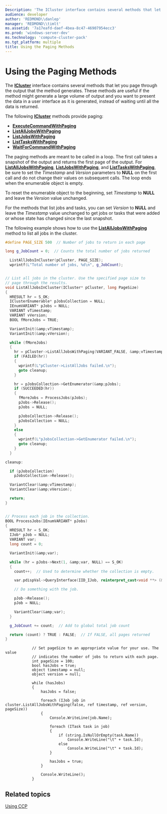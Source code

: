 ```yaml
---
Description: 'The ICluster interface contains several methods that let you page through the output that the method generates.'
audience: developer
author: 'REDMOND\\danlep'
manager: 'REDMOND\\timlt'
ms.assetid: '7a17eafd-daef-4bea-8c47-46907954ecc3'
ms.prod: 'windows-server-dev'
ms.technology: 'compute-cluster-pack'
ms.tgt_platform: multiple
title: Using the Paging Methods
---
```


# Using the Paging Methods

The [**ICluster**](icluster.md) interface contains several methods that let you page through the output that the method generates. These methods are useful if the method might generate a large volume of output and you want to present the data in a user interface as it is generated, instead of waiting until all the data is returned.

The following [**ICluster**](icluster.md) methods provide paging:

-   [**ExecuteCommandWithPaging**](icluster-executecommandwithpaging.md)
-   [**ListAllJobsWithPaging**](icluster-listalljobswithpaging.md)
-   [**ListJobsWithPaging**](icluster-listjobswithpaging.md)
-   [**ListTasksWithPaging**](icluster-listtaskswithpaging.md)
-   [**WaitForCommandWithPaging**](icluster-waitforcommandwithpaging.md)

The paging methods are meant to be called in a loop. The first call takes a snapshot of the output and returns the first page of the output. For [**ListAllJobsWithPaging**](icluster-listalljobswithpaging.md), [**ListJobsWithPaging**](icluster-listjobswithpaging.md), and [**ListTasksWithPaging**](icluster-listtaskswithpaging.md), be sure to set the *Timestamp* and *Version* parameters to **NULL** on the first call and do not change their values on subsequent calls. The loop ends when the enumerable object is empty.

To reset the enumerable object to the beginning, set *Timestamp* to **NULL** and leave the *Version* value unchanged.

For the methods that list jobs and tasks, you can set *Version* to **NULL** and leave the *Timestamp* value unchanged to get jobs or tasks that were added or whose state has changed since the last snapshot.

The following example shows how to use the [**ListAllJobsWithPaging**](icluster-listalljobswithpaging.md) method to list all jobs in the cluster.


```C++
#define PAGE_SIZE 500  // Number of jobs to return in each page

long g_JobCount = 0;  // Counts the total number of jobs returned

  ListAllJobsInCluster(pCluster, PAGE_SIZE);
  wprintf(L"Total number of jobs, %d\n", g_JobCount);


// List all jobs in the cluster. Use the specified page size to 
// page through the results.
void ListAllJobsInCluster(ICluster* pCluster, long PageSize)
{
  HRESULT hr = S_OK;
  IClusterEnumerable* pJobsCollection = NULL;
  IEnumVARIANT* pJobs = NULL;
  VARIANT vTimestamp;
  VARIANT vVersion;
  BOOL fMoreJobs = TRUE;

  VariantInit(&amp;vTimestamp);
  VariantInit(&amp;vVersion);

  while (fMoreJobs)
  {
    hr = pCluster->ListAllJobsWithPaging(VARIANT_FALSE, &amp;vTimestamp, &amp;vVersion, PageSize, &amp;pJobsCollection);
    if (FAILED(hr))
    {
      wprintf(L"pCluster->ListAllJobs failed.\n");
      goto cleanup;
    }

    hr = pJobsCollection->GetEnumerator(&amp;pJobs);
    if (SUCCEEDED(hr))
    {
      fMoreJobs = ProcessJobs(pJobs);
      pJobs->Release();
      pJobs = NULL;

      pJobsCollection->Release();
      pJobsCollection = NULL;
    }
    else
    {
      wprintf(L"pJobsCollection->GetEnumerator failed.\n");
      goto cleanup;
    }
  }

cleanup:

  if (pJobsCollection)
    pJobsCollection->Release();

  VariantClear(&amp;vTimestamp);
  VariantClear(&amp;vVersion);

  return;
}


// Process each job in the collection.
BOOL ProcessJobs(IEnumVARIANT* pJobs)
{
  HRESULT hr = S_OK;
  IJob* pJob = NULL;
  VARIANT var;
  long count = 0;

  VariantInit(&amp;var);

  while (hr = pJobs->Next(1, &amp;var, NULL) == S_OK)
  {
    count++;  // Used to determine whether the collection is empty.

    var.pdispVal->QueryInterface(IID_IJob, reinterpret_cast<void **> (&amp;pJob));

    // Do something with the job.

    pJob->Release();
    pJob = NULL;

    VariantClear(&amp;var);
  }

  g_JobCount += count;  // Add to global total job count

  return (count) ? TRUE : FALSE;  // If FALSE, all pages returned
}
```




```CSharp
            // Set pageSize to an appropriate value for your use. The value
            // indicates the number of jobs to return with each page.
            int pageSize = 100; 
            bool hasJobs = true;
            object timestamp = null;
            object version = null;

            while (hasJobs)
            {
                hasJobs = false;

                foreach (IJob job in cluster.ListAllJobsWithPaging(false, ref timestamp, ref version, pageSize))
                {
                    Console.WriteLine(job.Name);

                    foreach (ITask task in job)
                    {
                        if (string.IsNullOrEmpty(task.Name))
                            Console.WriteLine("\t" + task.Id);
                        else
                            Console.WriteLine("\t" + task.Id);
                    }

                    hasJobs = true;
                }

                Console.WriteLine();
            }
```



## Related topics

<dl> <dt>

[Using CCP](using-ccp.md)
</dt> </dl>

 

 



